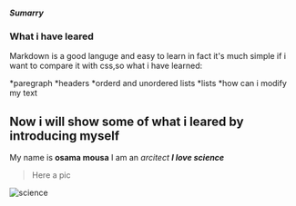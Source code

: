 ##### Sumarry
### What i have leared

Markdown is a good languge and easy to learn in fact it's much simple if i want to compare it with css,so what i have learned:

*paregraph
*headers
*orderd and unordered lists
*lists
*how can i modify my text

## Now i will show some of what i leared by introducing myself
My name is **osama mousa**
I am an *arcitect*
***I love science***
>Here a pic

![science](https://www.for9a.com/images/blog/2019/05/26/640x360-3chilliwack-scienceworldontheroad.png)
